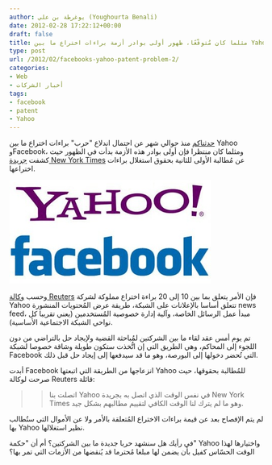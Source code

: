 ```yaml
---
author: يوغرطة بن علي (Youghourta Benali)
date: 2012-02-28 17:22:12+00:00
draft: false
title: مثلما كان مُتوقّعًا، ظهور أولى بوادر أزمة براءات اختراع ما بين Yahoo و Facebook
type: post
url: /2012/02/facebooks-yahoo-patent-problem-2/
categories:
- Web
- أخبار الشركات
tags:
- facebook
- patent
- Yahoo
---
```


[حدثناكم](../2012/01/facebooks-yahoo-patent-problem/) منذ حوالي شهر عن احتمال اندلاع "حرب" براءات اختراع ما بين Yahoo وFacebook، ومثلما كان منتظرا فإن أولى بوادر هذه الأزمة بدأت في الظهور حيث كشفت [جريدة New York Times](http://dealbook.nytimes.com/2012/02/27/yahoo-warns-facebook-of-a-potential-patent-fight/) عن مُطالبة الأولى للثانية بحقوق استغلال براءات اختراعها.




[![شعارا Facebook و Yahoo](Facebook-Yahoo.jpg)
](Facebook-Yahoo.jpg)




وحسب [وكالة Reuters](http://www.reuters.com/article/2012/02/28/us-facebook-yahoo-patents-idUSTRE81R07B20120228) فإن الأمر يتعلق بما بين 10 إلى 20 براءة اختراع مملوكة لشركة Yahoo تتعلق أساسا بالإعلانات على الشبكة، طريقة عرض المُحتويات المنشورة news feed، مبدأ عمل الرسائل الخاصة، وآلية إدارة خصوصية المُستخدمين (يعني تقريبا كل نواحي الشبكة الاجتماعية الأساسية).




تم يوم أمس عقد لقاء ما بين الشركتين لمُباحثة القضية ولإيجاد حل بالتراضي من دون اللجوء إلى المحاكم، وهي الطريق التي إن اتُّخذت ستكون طويلة وشاقة خصوصا لشبكة Facebook التي تُحضر دخولها إلى البورصة، وهو ما قد سيدفعها إلى إيجاد حل قبل ذلك.




أبدت Facebook انزعاجها من الطريقة التي اتبعتها Yahoo للمُطالبة بحقوقها، حيث صرحت لوكالة Reuters قائلة:





<blockquote>

> 
> اتصلت بنا Yahoo في نفس الوقت الذي اتصل به بجريدة New York Times وهو ما لم يترك لنا الوقت الكافي لتقييم مطالبهم بشكل جيد.
> 
> 
</blockquote>




لم يتم الإفصاح بعد عن قيمة براءات الاختراع المُتعلقة بالأمر ولا عن الأموال التي ستُطالب بها Yahoo نظير استغلالها.




في رأيك هل سنشهد حربا جديدة ما بين الشركتين؟ أم أن "حكمة" Yahoo واختيارها لهذا الوقت الحسّاس كفيل بأن يضمن لها مبلغا مُحترما قد يُنقضها من الأزمات التي تمر بها؟

